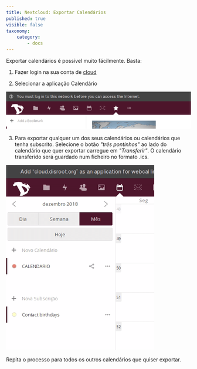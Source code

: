 ```yaml
---
title: Nextcloud: Exportar Calendários
published: true
visible: false
taxonomy:
    category:
        - docs
---
```


Exportar calendários é possível muito fácilmente. Basta:

1. Fazer login na sua conta de [cloud](https://cloud.disroot.org)

2. Selecionar a aplicação Calendário


![](pt/select_app.gif)

3. Para exportar qualquer um dos seus calendários ou calendários que tenha subscrito.
Selecione o botão *"três pontinhos"* ao lado do calendário que quer exportar carregue em  *"Transferir"*. O calendário transferido será guardado num ficheiro no formato .ics.


![](pt/export_calendar.gif)

Repita o processo para todos os outros calendários que quiser exportar.
